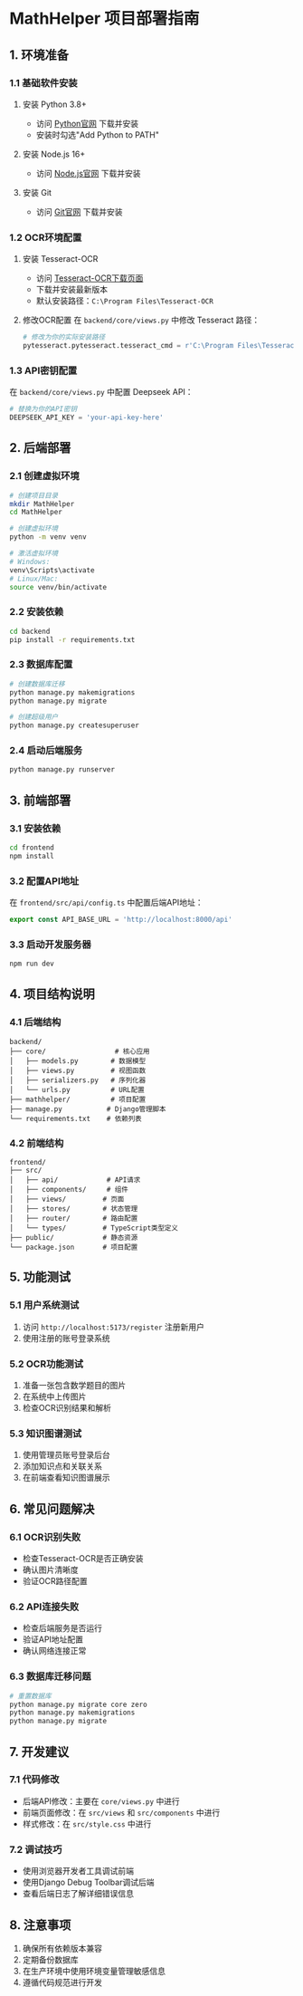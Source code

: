 # MathHelper 项目部署指南

## 1. 环境准备

### 1.1 基础软件安装
1. 安装 Python 3.8+
   - 访问 [Python官网](https://www.python.org/downloads/) 下载并安装
   - 安装时勾选"Add Python to PATH"

2. 安装 Node.js 16+
   - 访问 [Node.js官网](https://nodejs.org/) 下载并安装

3. 安装 Git
   - 访问 [Git官网](https://git-scm.com/downloads) 下载并安装

### 1.2 OCR环境配置
1. 安装 Tesseract-OCR
   - 访问 [Tesseract-OCR下载页面](https://github.com/UB-Mannheim/tesseract/wiki)
   - 下载并安装最新版本
   - 默认安装路径：`C:\Program Files\Tesseract-OCR`

2. 修改OCR配置
   在 `backend/core/views.py` 中修改 Tesseract 路径：
   ```python
   # 修改为你的实际安装路径
   pytesseract.pytesseract.tesseract_cmd = r'C:\Program Files\Tesseract-OCR\tesseract.exe'
   ```

### 1.3 API密钥配置
在 `backend/core/views.py` 中配置 Deepseek API：
```python
# 替换为你的API密钥
DEEPSEEK_API_KEY = 'your-api-key-here'
```

## 2. 后端部署

### 2.1 创建虚拟环境
```bash
# 创建项目目录
mkdir MathHelper
cd MathHelper

# 创建虚拟环境
python -m venv venv

# 激活虚拟环境
# Windows:
venv\Scripts\activate
# Linux/Mac:
source venv/bin/activate
```

### 2.2 安装依赖
```bash
cd backend
pip install -r requirements.txt
```

### 2.3 数据库配置
```bash
# 创建数据库迁移
python manage.py makemigrations
python manage.py migrate

# 创建超级用户
python manage.py createsuperuser
```

### 2.4 启动后端服务
```bash
python manage.py runserver
```

## 3. 前端部署

### 3.1 安装依赖
```bash
cd frontend
npm install
```

### 3.2 配置API地址
在 `frontend/src/api/config.ts` 中配置后端API地址：
```typescript
export const API_BASE_URL = 'http://localhost:8000/api'
```

### 3.3 启动开发服务器
```bash
npm run dev
```

## 4. 项目结构说明

### 4.1 后端结构
```
backend/
├── core/                 # 核心应用
│   ├── models.py        # 数据模型
│   ├── views.py         # 视图函数
│   ├── serializers.py   # 序列化器
│   └── urls.py          # URL配置
├── mathhelper/          # 项目配置
├── manage.py           # Django管理脚本
└── requirements.txt    # 依赖列表
```

### 4.2 前端结构
```
frontend/
├── src/
│   ├── api/            # API请求
│   ├── components/     # 组件
│   ├── views/         # 页面
│   ├── stores/        # 状态管理
│   ├── router/        # 路由配置
│   └── types/         # TypeScript类型定义
├── public/            # 静态资源
└── package.json       # 项目配置
```

## 5. 功能测试

### 5.1 用户系统测试
1. 访问 `http://localhost:5173/register` 注册新用户
2. 使用注册的账号登录系统

### 5.2 OCR功能测试
1. 准备一张包含数学题目的图片
2. 在系统中上传图片
3. 检查OCR识别结果和解析

### 5.3 知识图谱测试
1. 使用管理员账号登录后台
2. 添加知识点和关联关系
3. 在前端查看知识图谱展示

## 6. 常见问题解决

### 6.1 OCR识别失败
- 检查Tesseract-OCR是否正确安装
- 确认图片清晰度
- 验证OCR路径配置

### 6.2 API连接失败
- 检查后端服务是否运行
- 验证API地址配置
- 确认网络连接正常

### 6.3 数据库迁移问题
```bash
# 重置数据库
python manage.py migrate core zero
python manage.py makemigrations
python manage.py migrate
```

## 7. 开发建议

### 7.1 代码修改
- 后端API修改：主要在 `core/views.py` 中进行
- 前端页面修改：在 `src/views` 和 `src/components` 中进行
- 样式修改：在 `src/style.css` 中进行

### 7.2 调试技巧
- 使用浏览器开发者工具调试前端
- 使用Django Debug Toolbar调试后端
- 查看后端日志了解详细错误信息

## 8. 注意事项
1. 确保所有依赖版本兼容
2. 定期备份数据库
3. 在生产环境中使用环境变量管理敏感信息
4. 遵循代码规范进行开发
